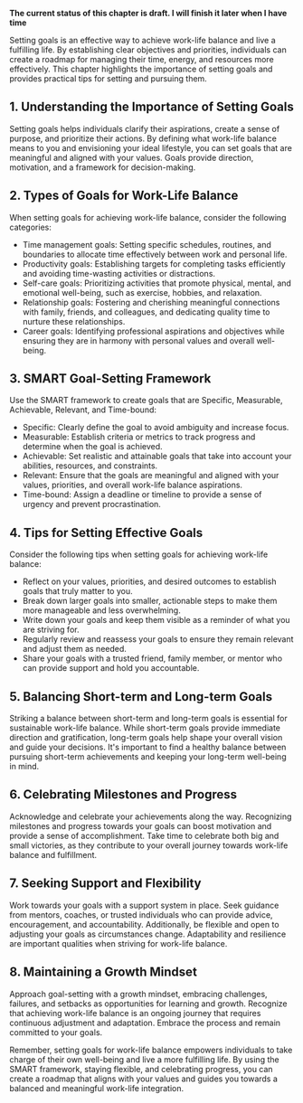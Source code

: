 **The current status of this chapter is draft. I will finish it later when I have time**

Setting goals is an effective way to achieve work-life balance and live a fulfilling life. By establishing clear objectives and priorities, individuals can create a roadmap for managing their time, energy, and resources more effectively. This chapter highlights the importance of setting goals and provides practical tips for setting and pursuing them.

**1. Understanding the Importance of Setting Goals**
----------------------------------------------------

Setting goals helps individuals clarify their aspirations, create a sense of purpose, and prioritize their actions. By defining what work-life balance means to you and envisioning your ideal lifestyle, you can set goals that are meaningful and aligned with your values. Goals provide direction, motivation, and a framework for decision-making.

**2. Types of Goals for Work-Life Balance**
-------------------------------------------

When setting goals for achieving work-life balance, consider the following categories:

* Time management goals: Setting specific schedules, routines, and boundaries to allocate time effectively between work and personal life.
* Productivity goals: Establishing targets for completing tasks efficiently and avoiding time-wasting activities or distractions.
* Self-care goals: Prioritizing activities that promote physical, mental, and emotional well-being, such as exercise, hobbies, and relaxation.
* Relationship goals: Fostering and cherishing meaningful connections with family, friends, and colleagues, and dedicating quality time to nurture these relationships.
* Career goals: Identifying professional aspirations and objectives while ensuring they are in harmony with personal values and overall well-being.

**3. SMART Goal-Setting Framework**
-----------------------------------

Use the SMART framework to create goals that are Specific, Measurable, Achievable, Relevant, and Time-bound:

* Specific: Clearly define the goal to avoid ambiguity and increase focus.
* Measurable: Establish criteria or metrics to track progress and determine when the goal is achieved.
* Achievable: Set realistic and attainable goals that take into account your abilities, resources, and constraints.
* Relevant: Ensure that the goals are meaningful and aligned with your values, priorities, and overall work-life balance aspirations.
* Time-bound: Assign a deadline or timeline to provide a sense of urgency and prevent procrastination.

**4. Tips for Setting Effective Goals**
---------------------------------------

Consider the following tips when setting goals for achieving work-life balance:

* Reflect on your values, priorities, and desired outcomes to establish goals that truly matter to you.
* Break down larger goals into smaller, actionable steps to make them more manageable and less overwhelming.
* Write down your goals and keep them visible as a reminder of what you are striving for.
* Regularly review and reassess your goals to ensure they remain relevant and adjust them as needed.
* Share your goals with a trusted friend, family member, or mentor who can provide support and hold you accountable.

**5. Balancing Short-term and Long-term Goals**
-----------------------------------------------

Striking a balance between short-term and long-term goals is essential for sustainable work-life balance. While short-term goals provide immediate direction and gratification, long-term goals help shape your overall vision and guide your decisions. It's important to find a healthy balance between pursuing short-term achievements and keeping your long-term well-being in mind.

**6. Celebrating Milestones and Progress**
------------------------------------------

Acknowledge and celebrate your achievements along the way. Recognizing milestones and progress towards your goals can boost motivation and provide a sense of accomplishment. Take time to celebrate both big and small victories, as they contribute to your overall journey towards work-life balance and fulfillment.

**7. Seeking Support and Flexibility**
--------------------------------------

Work towards your goals with a support system in place. Seek guidance from mentors, coaches, or trusted individuals who can provide advice, encouragement, and accountability. Additionally, be flexible and open to adjusting your goals as circumstances change. Adaptability and resilience are important qualities when striving for work-life balance.

**8. Maintaining a Growth Mindset**
-----------------------------------

Approach goal-setting with a growth mindset, embracing challenges, failures, and setbacks as opportunities for learning and growth. Recognize that achieving work-life balance is an ongoing journey that requires continuous adjustment and adaptation. Embrace the process and remain committed to your goals.

Remember, setting goals for work-life balance empowers individuals to take charge of their own well-being and live a more fulfilling life. By using the SMART framework, staying flexible, and celebrating progress, you can create a roadmap that aligns with your values and guides you towards a balanced and meaningful work-life integration.
